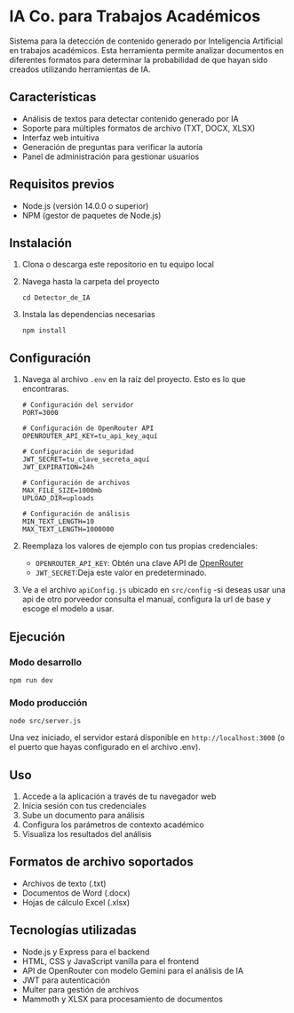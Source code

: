 # IA Co. para Trabajos Académicos

Sistema para la detección de contenido generado por Inteligencia Artificial en trabajos académicos. Esta herramienta permite analizar documentos en diferentes formatos para determinar la probabilidad de que hayan sido creados utilizando herramientas de IA.

## Características

- Análisis de textos para detectar contenido generado por IA
- Soporte para múltiples formatos de archivo (TXT, DOCX, XLSX)
- Interfaz web intuitiva
- Generación de preguntas para verificar la autoría
- Panel de administración para gestionar usuarios

## Requisitos previos

- Node.js (versión 14.0.0 o superior)
- NPM (gestor de paquetes de Node.js)

## Instalación

1. Clona o descarga este repositorio en tu equipo local

2. Navega hasta la carpeta del proyecto
   ```
   cd Detector_de_IA
   ```

3. Instala las dependencias necesarias
   ```
   npm install
   ```

## Configuración

1. Navega al archivo `.env` en la raíz del proyecto. Esto es lo que encontraras.
   ```
   # Configuración del servidor
   PORT=3000

   # Configuración de OpenRouter API
   OPENROUTER_API_KEY=tu_api_key_aquí

   # Configuración de seguridad
   JWT_SECRET=tu_clave_secreta_aquí
   JWT_EXPIRATION=24h

   # Configuración de archivos
   MAX_FILE_SIZE=1000mb
   UPLOAD_DIR=uploads

   # Configuración de análisis
   MIN_TEXT_LENGTH=10
   MAX_TEXT_LENGTH=1000000
   ```

2. Reemplaza los valores de ejemplo con tus propias credenciales:
   - `OPENROUTER_API_KEY`: Obtén una clave API de [OpenRouter](https://openrouter.ai/)
   - `JWT_SECRET`:Deja este valor en predeterminado.
  
3. Ve a el archivo `apiConfig.js` ubicado en `src/config`
-si deseas usar una api de otro porveedor consulta el manual, configura la url de base y escoge el modelo a usar.

## Ejecución

### Modo desarrollo

```
npm run dev
```

### Modo producción

```
node src/server.js
```

Una vez iniciado, el servidor estará disponible en `http://localhost:3000` (o el puerto que hayas configurado en el archivo .env).

## Uso

1. Accede a la aplicación a través de tu navegador web
2. Inicia sesión con tus credenciales
3. Sube un documento para análisis
4. Configura los parámetros de contexto académico
5. Visualiza los resultados del análisis

## Formatos de archivo soportados

- Archivos de texto (.txt)
- Documentos de Word (.docx)
- Hojas de cálculo Excel (.xlsx)

## Tecnologías utilizadas

- Node.js y Express para el backend
- HTML, CSS y JavaScript vanilla para el frontend
- API de OpenRouter con modelo Gemini para el análisis de IA
- JWT para autenticación
- Multer para gestión de archivos
- Mammoth y XLSX para procesamiento de documentos
